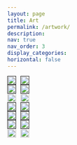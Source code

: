 ```yaml
---
layout: page
title: Art
permalink: /artwork/
description:
nav: true
nav_order: 3
display_categories: 
horizontal: false
---
```


<link rel="stylesheet" href="{{ '/assets/css/style.css' | relative_url }}">
<style>
	.inline {
	  display: flex;
	  align-items: center; /* Aligns items vertically */
	  gap: 10px; /* Optional: Adds space between elements */
	}
</style>

<div class="inline">
  <a href=""><img width="100%" height="75%" src="../../assets/img/artwork/Boss_Concept_250515.png"></a>
  <a href=""><img width="100%" height="75%" src="../../assets/img/artwork/Ranged_Concept_02_250515.png"></a>
</div>
<div class="inline">
  <a href=""><img width="100%" height="75%" src="../../assets/img/artwork/Leg_Model_Concept_250515.png"></a>
  <a href=""><img width="100%" height="75%" src="../../assets/img/artwork/Environment_Concept_250515.png"></a>
</div>
<div class="inline">
  <a href="https://www.artstation.com/artwork/lDADkO"><img width="100%" height="75%" src="../../assets/img/artwork/Dungeon_Menu_BG_240509_TW.png"></a>
  <a href="https://www.artstation.com/artwork/qea9yn"><img width="100%" height="75%" src="../../assets/img/artwork/Bathroom_Pixelart_bg_transparent_230813.png"></a>
</div>
<div class="inline">
  <a href=""><img width="100%" height="75%" src="../../assets/img/artwork/Talisman_Concept_250515.png"></a>
  <a href=""><img width="100%" height="75%" src="../../assets/img/artwork/Scroll_Concept_250515.png"></a>
</div>
<div class="inline">
  <a href=""><img width="100%" height="75%" src="../../assets/img/artwork/Health_Potion_Concept_250515.png"></a>
  <a href=""><img width="100%" height="75%" src="../../assets/img/artwork/Mana_Potion_Concept_250515.png"></a>
</div>
<div class="inline">
  <a href=""><img width="100%" height="75%" src="../../assets/img/artwork/Helmet_Concept_250515.png"></a>
  <a href=""><img width="100%" height="75%" src="../../assets/img/artwork/Ranged_Concept_250515.png"></a>
</div>

<div class="inline">
  <a href="https://www.artstation.com/artwork/9EYm4N"><img width="100%" height="75%" src="../../assets/img/artwork/DuneBanner02_transparent03.png"></a>
  <a href="https://www.artstation.com/artwork/KenbdR"><img width="100%" height="75%" src="../../assets/img/artwork/Kylee_Gift_Colored_230918_colored_TW.png"></a>
</div>
<hr style="height:5pt; visibility:hidden;"/>